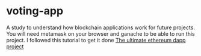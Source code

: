 # voting-app

A study to understand how blockchain applications work for future projects.
You will need metamask on your browser and ganache to be able to run this project.
I followed this tutorial to get it done [The ultimate ethereum dapp project](https://www.dappuniversity.com/articles/the-ultimate-ethereum-dapp-tutorial)
